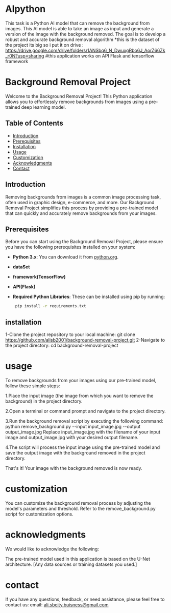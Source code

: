 # AIpython
This task is a Python AI model that can remove the background from images. This AI model is able to take an image as input and generate a version of the image with the background removed. The goal is to develop a robust and accurate background removal algorithm
*this is the dataset of the project its big so i put it on drive : 
https://drive.google.com/drive/folders/1ANSbq6_N_DwuxgRbo6J_AorZ66Zk_r0N?usp=sharing
#this application works on API Flask and tensorflow framework 

# Background Removal Project

Welcome to the Background Removal Project! This Python application allows you to effortlessly remove backgrounds from images using a pre-trained deep learning model.

## Table of Contents

- [Introduction](#introduction)
- [Prerequisites](#prerequisites)
- [Installation](#installation)
- [Usage](#usage)
- [Customization](#customization)
- [Acknowledgments](#acknowledgments)
- [Contact](#contact)

## Introduction

Removing backgrounds from images is a common image processing task, often used in graphic design, e-commerce, and more. Our Background Removal Project simplifies this process by providing a pre-trained model that can quickly and accurately remove backgrounds from your images.

## Prerequisites

Before you can start using the Background Removal Project, please ensure you have the following prerequisites installed on your system:

- **Python 3.x**: You can download it from [python.org](https://www.python.org/downloads/).
- **dataSet**
- **framework(TensorFlow)**
- **API(Flask)**
- **Required Python Libraries**: These can be installed using pip by running:

   ```bash
    pip install -r requirements.txt
## installation
1-Clone the project repository to your local machine:
git clone https://github.com/alisb2001/background-removal-project.git
2-Navigate to the project directory:
cd background-removal-project
# usage  
To remove backgrounds from your images using our pre-trained model, follow these simple steps:

1.Place the input image (the image from which you want to remove the background) in the project directory.

2.Open a terminal or command prompt and navigate to the project directory.

3.Run the background removal script by executing the following command:
python remove_background.py --input input_image.jpg --output output_image.jpg
Replace input_image.jpg with the filename of your input image and output_image.jpg with your desired output filename.

4.The script will process the input image using the pre-trained model and save the output image with the background removed in the project directory.

That's it! Your image with the background removed is now ready.

# customization
You can customize the background removal process by adjusting the model's parameters and threshold. Refer to the remove_background.py script for customization options.

# acknowledgments
We would like to acknowledge the following:

The pre-trained model used in this application is based on the U-Net architecture.
[Any data sources or training datasets you used.]

# contact
If you have any questions, feedback, or need assistance, please feel free to contact us:
email: ali.sbeity.buisness@gmail.com
